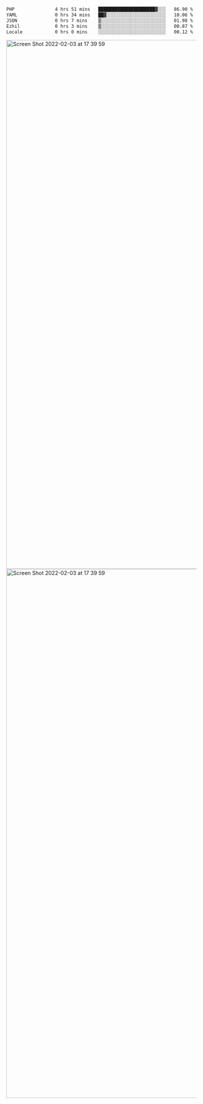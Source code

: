 <!--START_SECTION:waka-->

```txt
PHP               4 hrs 51 mins   █████████████████████▓░░░   86.90 %
YAML              0 hrs 34 mins   ██▓░░░░░░░░░░░░░░░░░░░░░░   10.06 %
JSON              0 hrs 7 mins    ▒░░░░░░░░░░░░░░░░░░░░░░░░   01.98 %
Ezhil             0 hrs 3 mins    ▒░░░░░░░░░░░░░░░░░░░░░░░░   00.87 %
Locale            0 hrs 0 mins    ░░░░░░░░░░░░░░░░░░░░░░░░░   00.12 %
```

<!--END_SECTION:waka-->

<img width="1400" alt="Screen Shot 2022-02-03 at 17 39 59" src="https://user-images.githubusercontent.com/45716542/152387304-f2b60485-53a6-4f4b-a818-5cefb1b0c0ae.png">
<img width="1400" alt="Screen Shot 2022-02-03 at 17 39 59" src="https://user-images.githubusercontent.com/45716542/152387273-ea5cdf21-2a45-44da-8bef-00c1763b1d42.png">
